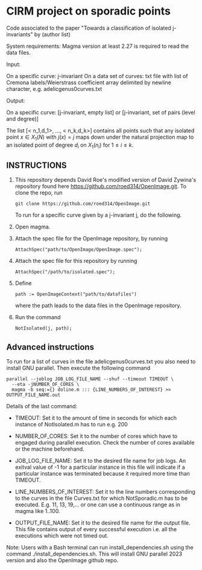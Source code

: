 
# CIRM project on sporadic points #

Code associated to the paper "Towards a classification of isolated j-invariants" by (author list)

System requirements: Magma version at least 2.27 is required to read the data files.

Input:

On a specific curve:     j-invariant
On a data set of curves: txt file with list of Cremona labels/Weierstrass coefficient array
                         delimited by newline character, e.g. adelicgenus0curves.txt

Output:

On a specific curve:     [j-invariant, empty list] or
                         [j-invariant, set of pairs (level and degree)]

The list [< n_1,d_1>, ..., < n_k,d_k>] contains all points such that any
isolated point $x \in X_1(N)$ with $j(x)= j$ maps down under the natural
projection map to an isolated point of degree $d_i$ on $X_1(n_i)$ for
$1 \leq i \leq k$.


## INSTRUCTIONS ##

1. This repository depends David Roe's modified version of David Zywina's
   repository found here <https://github.com/roed314/OpenImage.git>. To clone
   the repo, run

   ```
   git clone https://github.com/roed314/OpenImage.git
   ```

   To run for a specific curve given by a j-invariant j, do the following.

2. Open magma.

3. Attach the spec file for the OpenImage repository, by running

   ```
   AttachSpec("path/to/OpenImage/OpenImage.spec");
   ```

4. Attach the spec file for this repository by running

   ```
   AttachSpec("/path/to/isolated.spec");
   ```

5. Define

   ```
   path := OpenImageContext("path/to/datafiles")
   ```

   where the path leads to the data files in the OpenImage repository.

6. Run the command

   ```
   NotIsolated(j, path);
   ```


## Advanced instructions ##

To run for a list of curves in the file adelicgenus0curves.txt you also need to
install GNU parallel. Then execute the following command

    parallel --joblog JOB_LOG_FILE_NAME --shuf --timeout TIMEOUT \
      --eta -jNUMBER_OF_CORES \
      magma -b seq:={} doline.m ::: {LINE_NUMBERS_OF_INTEREST} >> OUTPUT_FILE_NAME.out

Details of the last command:

- TIMEOUT: Set it to the amount of time in seconds for which each instance of
  NotIsolated.m has to run e.g. 200

- NUMBER_OF_CORES: Set it to the number of cores which have to engaged during
  parallel execution. Check the number of cores available or the machine
  beforehand.

- JOB_LOG_FILE_NAME: Set it to the desired file name for job logs. An exitval
  value of -1 for a particular instance in this file will indicate if a
  particular instance was terminated because it required more time than
  TIMEOUT.

- LINE_NUMBERS_OF_INTEREST: Set it to the line numbers corresponding to the
  curves in the file Curves.txt for which NotSporadic.m has to be executed.
  E.g. 11, 13, 19,... or one can use a continuous range as in magma like
  1..100.

- OUTPUT_FILE_NAME: Set it to the desired file name for the output file. This
  file contains output of every successful execution i.e. all the executions
  which were not timed out.


Note: Users with a Bash terminal can run install_dependencies.sh using the
command ./install_dependencies.sh. This will install GNU parallel 2023 version
and also the OpenImage github repo.


